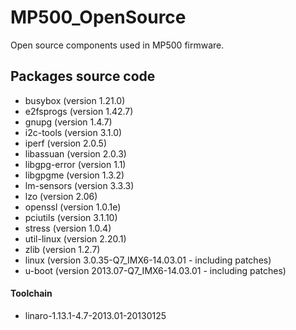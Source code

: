 # MP500_OpenSource
Open source components used in MP500 firmware.

## Packages source code
- busybox (version 1.21.0)
- e2fsprogs (version 1.42.7)
- gnupg (version 1.4.7)
- i2c-tools (version 3.1.0)
- iperf (version 2.0.5)
- libassuan (version 2.0.3)
- libgpg-error (version 1.1)
- libgpgme (version 1.3.2)
- lm-sensors (version 3.3.3)
- lzo (version 2.06)
- openssl (version 1.0.1e)
- pciutils (version 3.1.10)
- stress (version 1.0.4)
- util-linux (version 2.20.1)
- zlib (version 1.2.7)
- linux (version 3.0.35-Q7_IMX6-14.03.01 - including patches)
- u-boot (version 2013.07-Q7_IMX6-14.03.01 - including patches)

#### Toolchain
- linaro-1.13.1-4.7-2013.01-20130125
